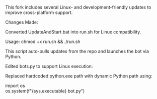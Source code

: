This fork includes several Linux- and development-friendly updates to improve cross-platform support.

Changes Made:

Converted UpdateAndStart.bat into run.sh for Linux compatibility.

Usage: chmod +x run.sh && ./run.sh

This script auto-pulls updates from the repo and launches the bot via Python.


Edited bots.py to support Linux execution:

Replaced hardcoded python.exe path with dynamic Python path using:

import os  
os.system(f"{sys.executable} bot.py")


